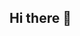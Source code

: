## Hi there 👋

<!--
**stepdugas/StepDugas** is a ✨ _special_ ✨ repository because its `README.md` (this file) appears on your GitHub profile.

- 🔭 I’m currently working from Northeast Ohio ...
- 🌱 I’m currently learning java & javascript...
- 👯 Outside of coding I like hiking, working out, playing video games, & 3D printing ...
- 🤔 I'm working on completing a cohort with tech elevator ...
- 💬 What I love about tech is the problem solving and the chance to build useful applications ...
- 😄 Pronouns: she/her...
-->
